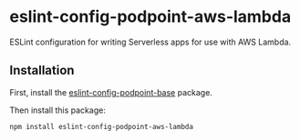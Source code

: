 # eslint-config-podpoint-aws-lambda

ESLint configuration for writing Serverless apps for use with AWS Lambda.

## Installation

First, install the [eslint-config-podpoint-base](https://github.com/Pod-Point/eslint-config-podpoint-base) package.

Then install this package:

```bash
npm install eslint-config-podpoint-aws-lambda
```
